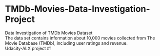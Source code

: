 # TMDb-Movies-Data-Investigation-Project
Data Investigation of TMDb Movies Dataset<br/>
The data set contains information about 10,000 movies collected from The Movie Database (TMDb), including user ratings and revenue.<br/>
Udacity-ALX project #1
